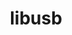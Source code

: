 ---
title: "libusb"
layout: cache
categories: [package, develop]
meta: {"compilers": ["apple-clang@16.0.0"], "num_specs": 5, "num_specs_by_stack": {"developer-tools-darwin": 5, "root": 5}, "oss": ["sequoia"], "platforms": ["darwin"], "stacks": ["developer-tools-darwin", "root"], "targets": ["aarch64"], "versions": ["1.0.27"]}
spec_details: [{"compiler": "apple-clang@16.0.0", "hash": "4nohrlrkitcm2huaicqzl44vrd5zk7p5", "os": "sequoia", "platform": "darwin", "size": "-", "stacks": ["developer-tools-darwin", "root"], "target": "aarch64", "variants": ["build_system=autotools"], "versions": ["1.0.27"]}, {"compiler": "apple-clang@16.0.0", "hash": "6xezu5ukgmh2ylesdodgjrnlqgaql53b", "os": "sequoia", "platform": "darwin", "size": "-", "stacks": ["developer-tools-darwin", "root"], "target": "aarch64", "variants": ["build_system=autotools"], "versions": ["1.0.27"]}, {"compiler": "apple-clang@16.0.0", "hash": "nc63f2cav6yf2lnus5lietu447wiykee", "os": "sequoia", "platform": "darwin", "size": "-", "stacks": ["developer-tools-darwin", "root"], "target": "aarch64", "variants": ["build_system=autotools"], "versions": ["1.0.27"]}, {"compiler": "apple-clang@16.0.0", "hash": "vym7kqufmk5f53o3jlvlabnlumu3igsd", "os": "sequoia", "platform": "darwin", "size": "-", "stacks": ["developer-tools-darwin", "root"], "target": "aarch64", "variants": ["build_system=autotools"], "versions": ["1.0.27"]}, {"compiler": "apple-clang@16.0.0", "hash": "xphbewckvh4fyrfhibhavcx5oef5oqrl", "os": "sequoia", "platform": "darwin", "size": "-", "stacks": ["developer-tools-darwin", "root"], "target": "aarch64", "variants": ["build_system=autotools"], "versions": ["1.0.27"]}]
---